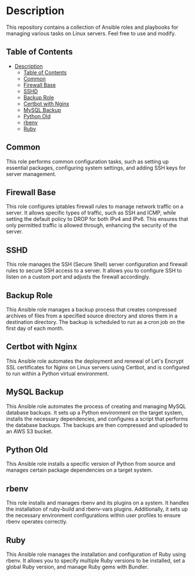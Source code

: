 # Description

This repository contains a collection of Ansible roles and playbooks for managing various tasks on Linux servers. Feel free to use and modify.

## Table of Contents

- [Description](#description)
  - [Table of Contents](#table-of-contents)
  - [Common](#common)
  - [Firewall Base](#firewall-base)
  - [SSHD](#sshd)
  - [Backup Role](#backup-role)
  - [Certbot with Nginx](#certbot-with-nginx)
  - [MySQL Backup](#mysql-backup)
  - [Python Old](#python-old)
  - [rbenv](#rbenv)
  - [Ruby](#ruby)

## Common

This role performs common configuration tasks, such as setting up essential packages, configuring system settings, and adding SSH keys for server management.

## Firewall Base

This role configures iptables firewall rules to manage network traffic on a server. It allows specific types of traffic, such as SSH and ICMP, while setting the default policy to DROP for both IPv4 and IPv6. This ensures that only permitted traffic is allowed through, enhancing the security of the server.

## SSHD

This role manages the SSH (Secure Shell) server configuration and firewall rules to secure SSH access to a server. It allows you to configure SSH to listen on a custom port and adjusts the firewall accordingly.

## Backup Role

This Ansible role manages a backup process that creates compressed archives of files from a specified source directory and stores them in a destination directory. The backup is scheduled to run as a cron job on the first day of each month.

## Certbot with Nginx

This Ansible role automates the deployment and renewal of Let's Encrypt SSL certificates for Nginx on Linux servers using Certbot, and is configured to run within a Python virtual environment.

## MySQL Backup

This Ansible role automates the process of creating and managing MySQL database backups. It sets up a Python environment on the target system, installs the necessary dependencies, and configures a script that performs the database backups. The backups are then compressed and uploaded to an AWS S3 bucket.

## Python Old

This Ansible role installs a specific version of Python from source and manages certain package dependencies on a target system.

## rbenv

This role installs and manages rbenv and its plugins on a system. It handles the installation of ruby-build and rbenv-vars plugins. Additionally, it sets up the necessary environment configurations within user profiles to ensure rbenv operates correctly.

## Ruby

This Ansible role manages the installation and configuration of Ruby using rbenv. It allows you to specify multiple Ruby versions to be installed, set a global Ruby version, and manage Ruby gems with Bundler.
